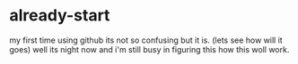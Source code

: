 # already-start
my first time using github
its not so confusing but it is.
(lets see how will it goes)
well its night now  and i'm still busy in figuring this how this woll work.
